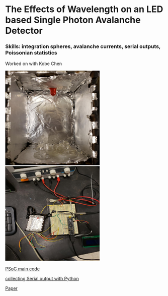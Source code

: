 # The Effects of Wavelength on an LED based Single Photon Avalanche Detector
### Skills: integration spheres, avalanche currents, serial outputs, Poissonian statistics 

Worked on with Kobe Chen

<img src=https://github.com/jacobsc050/senior-thesis/blob/main/assets/darkBox.png width="300" height="300">

<img src=https://github.com/jacobsc050/senior-thesis/blob/main/assets/setUp.png width="300" height="300">

 [PSoC main code](https://github.com/jacobsc050/senior-thesis/blob/main/counter.c)
 
 [collecting Serial output with Python](https://github.com/jacobsc050/senior-thesis/blob/main/photonCountings.py)
 
 [Paper](https://github.com/jacobsc050/senior-thesis/blob/main/assets/Senior%20Thesis.pdf)
